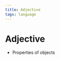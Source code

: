 ```yaml
---
title: Adjective
tags: language
---
```


# Adjective
- Properties of objects


































































